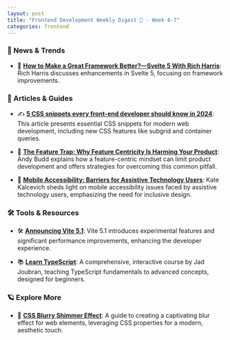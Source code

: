 ```yaml
---
layout: post
title: "Frontend Development Weekly Digest 🧘 - Week 6-7"
categories: frontend
---
```


### 🌟 News & Trends

- 🚀 **[How to Make a Great Framework Better?—Svelte 5 With Rich Harris](https://www.youtube.com/watch?v=z7n17ajJpCo)**: Rich Harris discusses enhancements in Svelte 5, focusing on framework improvements.

### 📝 Articles & Guides

- ✍️ **[5 CSS snippets every front-end developer should know in 2024](https://web.dev/articles/5-css-snippets-every-front-end-developer-should-know-in-2024)**: This article presents essential CSS snippets for modern web development, including new CSS features like subgrid and container queries.

- 📘 **[The Feature Trap: Why Feature Centricity Is Harming Your Product](https://www.smashingmagazine.com/2024/01/feature-centricity-harming-product/)**: Andy Budd explains how a feature-centric mindset can limit product development and offers strategies for overcoming this common pitfall.

- 📱 **[Mobile Accessibility: Barriers for Assistive Technology Users](https://www.smashingmagazine.com/2024/02/mobile-accessibility-barriers-assistive-technology-users/)**: Kate Kalcevich sheds light on mobile accessibility issues faced by assistive technology users, emphasizing the need for inclusive design.

### 🛠 Tools & Resources

- 🛠️ **[Announcing Vite 5.1](https://vitejs.dev/blog/announcing-vite5-1)**: Vite 5.1 introduces experimental features and significant performance improvements, enhancing the developer experience.

- 📚 **[Learn TypeScript](https://learntypescript.online/)**: A comprehensive, interactive course by Jad Joubran, teaching TypeScript fundamentals to advanced concepts, designed for beginners.

### 🪐 Explore More

- 🌌 **[CSS Blurry Shimmer Effect](https://www.smashingmagazine.com/2024/01/css-blurry-shimmer-effect/)**: A guide to creating a captivating blur effect for web elements, leveraging CSS properties for a modern, aesthetic touch.
